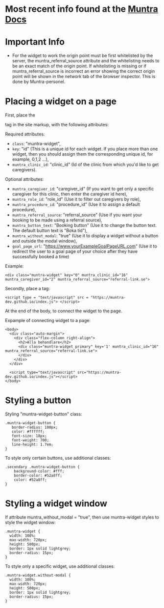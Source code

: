 # Most recent info found at the [Muntra Docs](https://muntra-dev.github.io/muntra-docs)

# Important Info
- For the widget to work the origin point must be first whitelisted by the server, the muntra_referral_source attribute and the whitelisting needs to be an exact match of the origin point. If whitelisting is missing or if muntra_referral_source is incorrect an error showing the correct origin point will be shown in the network tab of the browser inspector. This is done by Muntra-personel.

# Placing a widget on a page

First, place the <div> tag in the site markup, with the following attributes:

Required attributes:

- `class`: "muntra-widget",
- `key`: "id" (This is a unique id for each widget. If you place more than one widget, then you should assign them the corresponding unique id, for example, 0,1,2 ...),
- `muntra_clinic_id`: "clinic_id" (Id of the clinic from which you'd like to get caregivers).

Optional attributes:

- `muntra_caregiver_id`: "caregiver_id" (If you want to get only a specific caregiver for this clinic, then enter the caregiver id here),
- `muntra_role_id`: "role_id" (Use it to filter out caregivers by role),
- `muntra_procedure_id`: "procedure_id" (Use it to assign a default procedure),
- `muntra_referral_source`: "referral_source" (Use if you want your booking to be made using a referral source),
- `muntra_button_text`: "Booking button" (Use it to change the button text. The default button text is "Boka tid"),
- `muntra_without_modal`: "true" (Use it to display a widget without a button and outside the modal window),
- `goal_page_url`: "https://www.yourExampleGoalPageURL.com" (Use it to redirect the user to a goal page of your choice after they have successfully booked a time)

Example:

```
<div class="muntra-widget" key="0" muntra_clinic_id="16" muntra_caregiver_id="2" muntra_referral_source="referral-link.se">
```

Secondly, place a tag:

```
<script type = "text/javascript" src = "https://muntra-dev.github.io/index.js"> </script>
```

At the end of the body, to connect the widget to the page.

Expample of connecting widget to a page:

```
<body>
  <div class="auto-margin">
    <div class="flex-column right-align">
      <h2>Alla behandlare</h2>
      <div class="muntra-widget primary" key='1' muntra_clinic_id="16" muntra_referral_source="referral-link.se">
      </div>
    </div>
  </div>

  <script type="text/javascript" src="https://muntra-dev.github.io/index.js"></script>
</body>
```

# Styling a button

Styling "muntra-widget-button" class:

```
.muntra-widget-button {
   border-radius: 100px;
   color: #ffffff;
   font-size: 18px;
   font-weight: 700;
   line-height: 1.7em;
}
```

To style only certain buttons, use additional classes:

```
.secondary .muntra-widget-button {
    background-color: #fff;
    border-color: #52a8ff;
    color: #52a8ff;
}
```

# Styling a widget window

If attribute muntra_without_modal = "true", then use muntra-widget styles to style the widget window:

```
.muntra-widget {
  width: 100%;
  max-width: 720px;
  height: 500px;
  border: 1px solid lightgrey;
  border-radius: 15px;
}
```

To style only a specific widget, use additional classes:

```
.muntra-widget.without-modal {
  width: 100%;
  max-width: 720px;
  height: 500px;
  border: 1px solid lightgrey;
  border-radius: 15px;
}
```
